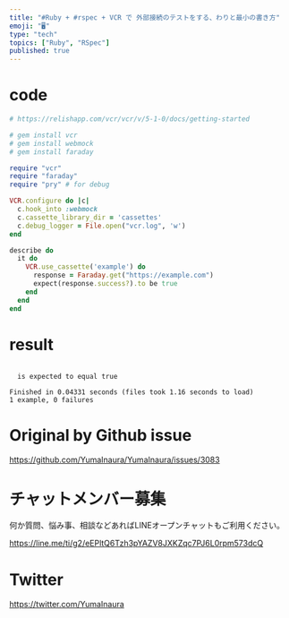```yaml
---
title: "#Ruby + #rspec + VCR で 外部接続のテストをする、わりと最小の書き方"
emoji: "🖥"
type: "tech"
topics: ["Ruby", "RSpec"]
published: true
---
```


# code

```rb
# https://relishapp.com/vcr/vcr/v/5-1-0/docs/getting-started

# gem install vcr
# gem install webmock
# gem install faraday

require "vcr"
require "faraday"
require "pry" # for debug

VCR.configure do |c|
  c.hook_into :webmock
  c.cassette_library_dir = 'cassettes'
  c.debug_logger = File.open("vcr.log", 'w')
end

describe do
  it do
    VCR.use_cassette('example') do
      response = Faraday.get("https://example.com")
      expect(response.success?).to be true
    end
  end
end

```

# result

```

  is expected to equal true

Finished in 0.04331 seconds (files took 1.16 seconds to load)
1 example, 0 failures
```

# Original by Github issue

https://github.com/YumaInaura/YumaInaura/issues/3083











<!-- Update From Qiita API -->

# チャットメンバー募集


何か質問、悩み事、相談などあればLINEオープンチャットもご利用ください。

https://line.me/ti/g2/eEPltQ6Tzh3pYAZV8JXKZqc7PJ6L0rpm573dcQ





# Twitter


https://twitter.com/YumaInaura


<!-- Update From Qiita API -->


